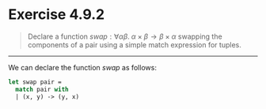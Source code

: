 # Exercise 4.9.2

> Declare a function $\mathit{swap} : \forall \alpha \beta. \; \alpha \times \beta \to \beta \times \alpha$ swapping the components of a pair using a simple match expression for tuples.

---

We can declare the function $\mathit{swap}$ as follows:
```ocaml
let swap pair =
  match pair with
  | (x, y) -> (y, x)
```
